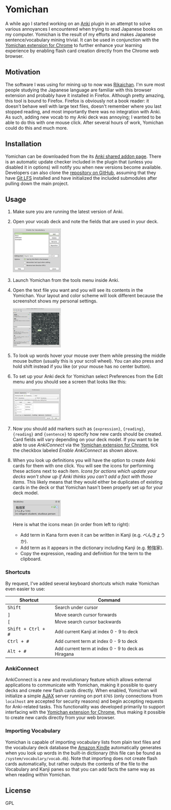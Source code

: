 # Yomichan #

A while ago I started working on an [Anki](http://ankisrs.net/) plugin in an attempt to solve various annoyances I
encountered when trying to read Japanese books on my computer. Yomichan is the result of my efforts and makes Japanese
sentence/vocabulary mining trivial. It can be used in conjunction with the [Yomichan extension for
Chrome](/projects/yomichan-chrome-ext) to further enhance your learning experience by enabling flash card creation
directly from the Chrome web browser.

## Motivation ##

The software I was using for mining up to now was [Rikaichan](http://www.polarcloud.com/rikaichan/). I'm sure most
people studying the Japanese language are familiar with this browser extension and probably have it installed in
Firefox. Although pretty amazing, this tool is bound to Firefox. Firefox is obviously not a book reader: it doesn't
behave well with large text files, doesn't remember where you last stopped reading, and most importantly there was no
integration with Anki. As such, adding new vocab to my Anki deck was annoying; I wanted to be able to do this with one
mouse click. After several hours of work, Yomichan could do this and much more.

## Installation ##

Yomichan can be downloaded from the its [Anki shared addon page](https://ankiweb.net/shared/info/934748696). There is an
automatic update checker included in the plugin that (unless you disabled it in options) will notify you when new
versions become available. Developers can also clone the [repository on
GitHub](https://github.com/FooSoft/yomichan-chrome-ext), assuming that they have [Git LFS](https://git-lfs.github.com/)
installed and have initialized the included submodules after pulling down the main project.

## Usage ##

1.  Make sure you are running the latest version of Anki.
2.  Open your vocab deck and note the fields that are used in your deck.

    [![Card layout dialog](img/layout-thumb.png)](img/layout.png)

3.  Launch Yomichan from the tools menu inside Anki.
4.  Open the text file you want and you will see its contents in the Yomichan.  Your layout and color scheme will look
    different because the screenshot shows my personal settings.

    [![Reader dialog](img/reader-thumb.png)](img/reader.png)

5.  To look up words hover your mouse over them while pressing the middle mouse button (usually this is your scroll
    wheel). You can also press and hold shift instead if you like (or your mouse has no center button).
6.  To set up your Anki deck for Yomichan select Preferences from the Edit menu and you should see a screen that looks
    like this:

    [![Preferences dialog](img/preferences-thumb.png)](img/preferences.png)

7.  Now you should add markers such as `{expression}`, `{reading}`, `{reading}` and `{sentence}` to specify how new
    cards should be created. Card fields will vary depending on your deck model. If you want to be able to use
    *AnkiConnect* via the [Yomichan extension for Chrome](/projects/yomichan-chrome-ext), tick the checkbox labeled
    *Enable AnkiConnect* as shown above.

8.  When you look up definitions you will have the option to create Anki cards for them with one click. You will see the
    icons for performing these actions next to each item. *Icons for actions which update your decks won't show up if
    Anki thinks you can't add a fact with those items*. This likely means that they would either be duplicates of
    existing cards in the deck or that Yomichan hasn't been properly set up for your deck model.

    [![Icons](img/icons-thumb.png)](img/icons.png)

    Here is what the icons mean (in order from left to right):
    *   Add term in Kana form even it can be written in Kanji (e.g. べんきょうか).
    *   Add term as it appears in the dictionary including Kanji (e.g. 勉強家).
    *   Copy the expression, reading and definition for the term to the clipboard.

### Shortcuts ###

By request, I've added several keyboard shortcuts which make Yomichan even easier to use:

| Shortcut                    | Command                                             |
|-----------------------------|-----------------------------------------------------|
| <kbd>Shift</kbd>            | Search under cursor                                 |
| <kbd>]</kbd>                | Move search cursor forwards                         |
| <kbd>[</kbd>                | Move search cursor backwards                        |
| <kbd>Shift + Ctrl + #</kbd> | Add current Kanji at index 0 - 9 to deck            |
| <kbd>Ctrl + #</kbd>         | Add current term at index  0 - 9 to deck            |
| <kbd>Alt + #</kbd>          | Add current term at index 0 - 9 to deck as Hiragana |

### AnkiConnect ###

AnkiConnect is a new and revolutionary feature which allows external applications to communicate with Yomichan, making
it possible to query decks and create new flash cards directly. When enabled, Yomichan will initialize a simple
[AJAX](https://en.wikipedia.org/wiki/Ajax_(programming)) server running on port `8765` (only connections from
`localhost` are accepted for security reasons) and begin accepting requests for Anki-related tasks. This functionality
was developed primarily to support interfacing with the [Yomichan extension for Chrome](/projects/yomichan-chrome-ext),
thus making it possible to create new cards directly from your web browser.

### Importing Vocabulary ###

Yomichan is capable of importing vocabulary lists from plain text files and the vocabulary deck database the [Amazon
Kindle](http://en.wikipedia.org/wiki/Kindle) automatically generates when you look up words in the built-in dictionary
(this file can be found as `/system/vocabulary/vocab.db`). Note that importing does not create flash cards
automatically, but rather outputs the contents of the file to the Vocabulary and Kanji panes so that you can add facts
the same way as when reading within Yomichan.

## License ##

GPL
